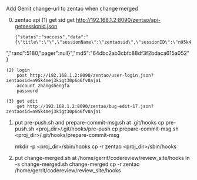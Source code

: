 Add Gerrit change-url to zentao when change merged

0. zentao api
   (1) get sid
       get http://192.168.1.2:8090/zentao/api-getsessionid.json

       {"status":"success","data":"{\"title\":\"\",\"sessionName\":\"zentaosid\",\"sessionID\":\"n95k4mej3kigt30p6o6fv0aja1
\",\"rand\":5180,\"pager\":null}","md5":"64dbc2ab3cbfc88df3f2bdaca615a052"}

    (2) login
        post http://192.168.1.2:8090/zentao/user-login.json?zentaosid=n95k4mej3kigt30p6o6fv0aja1
        account zhangshengfa
        password 

    (3) get edit
        get http://192.168.1.2:8090/zentao/bug-edit-17.json?zentaosid=n95k4mej3kigt30p6o6fv0aja1

1. put pre-push.sh and prepare-commit-msg.sh at .git/hooks
    cp pre-push.sh <proj_dir>/.git/hooks/pre-push
    cp prepare-commit-msg.sh <proj_dir>/.git/hooks/prepare-commit-msg

    mkdir -p <proj_dir>/sbin/hooks
    cp -r zentao <proj_dir>/sbin/hooks

2. put change-merged.sh at /home/gerrit/codereview/review_site/hooks
    ln -s change-merged.sh change-merged
    cp -r zentao /home/gerrit/codereview/review_site/hooks
